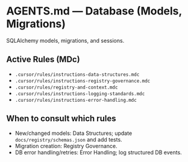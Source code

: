 # AGENTS.md — Database (Models, Migrations)

SQLAlchemy models, migrations, and sessions.

## Active Rules (MDc)
- `.cursor/rules/instructions-data-structures.mdc`
- `.cursor/rules/instructions-registry-governance.mdc`
- `.cursor/rules/registry-and-context.mdc`
- `.cursor/rules/instructions-logging-standards.mdc`
- `.cursor/rules/instructions-error-handling.mdc`

## When to consult which rules
- New/changed models: Data Structures; update `docs/registry/schemas.json` and add tests.
- Migration creation: Registry Governance.
- DB error handling/retries: Error Handling; log structured DB events.
